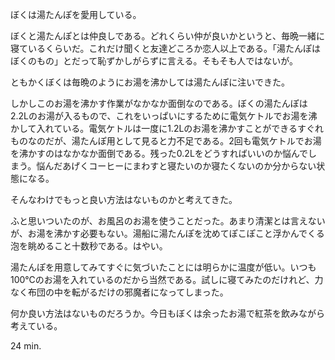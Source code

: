 ぼくは湯たんぽを愛用している。

ぼくと湯たんぽとは仲良しである。どれくらい仲が良いかというと、毎晩一緒に寝ているくらいだ。これだけ聞くと友達どころか恋人以上である。「湯たんぽはぼくのもの」とだって恥ずかしがらずに言える。そもそも人ではないが。

ともかくぼくは毎晩のようにお湯を沸かしては湯たんぽに注いできた。

しかしこのお湯を沸かす作業がなかなか面倒なのである。ぼくの湯たんぽは2.2Lのお湯が入るもので、これをいっぱいにするために電気ケトルでお湯を沸かして入れている。電気ケトルは一度に1.2Lのお湯を沸かすことができるすぐれものなのだが、湯たんぽ用として見ると力不足である。2回も電気ケトルでお湯を沸かすのはなかなか面倒である。残った0.2Lをどうすればいいのか悩んでしまう。悩んだあげくコーヒーにまわすと寝たいのか寝たくないのか分からない状態になる。

そんなわけでもっと良い方法はないものかと考えてきた。

ふと思いついたのが、お風呂のお湯を使うことだった。あまり清潔とは言えないが、お湯を沸かす必要もない。湯船に湯たんぽを沈めてぽこぽこと浮かんでくる泡を眺めること十数秒である。はやい。

湯たんぽを用意してみてすぐに気づいたことには明らかに温度が低い。いつも100℃のお湯を入れているのだから当然である。試しに寝てみたのだけれど、力なく布団の中を転がるだけの邪魔者になってしまった。

何か良い方法はないものだろうか。今日もぼくは余ったお湯で紅茶を飲みながら考えている。

24 min.

